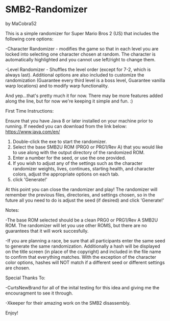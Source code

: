 # SMB2-Randomizer
by MaCobra52

This is a simple randomizer for Super Mario Bros 2 (US) that includes the following core options:

-Character Randomizer - modifies the game so that in each level you are locked into selecting one character chosen at random. The character is automatically highlighted and you cannot use left/right to change them.

-Level Randomizer - Shuffles the level order (except for 7-2, which is always last). Additional options are also included to customize the randomization (Guarantee every third level is a boss level, Guarantee vanilla warp locations) and to modify warp functionality.

And yep...that's pretty much it for now. There may be more features added along the line, but for now we're keeping it simple and fun. :)


First Time Instructions:

Ensure that you have Java 8 or later installed on your machine prior to running. If needed you can download from the link below:
https://www.java.com/en/

1. Double-click the exe to start the randomizer.
2. Select the base SMB2U ROM (PRG0 or PRG1/Rev A) that you would like to use along with the output directory of the randomized ROM.
3. Enter a number for the seed, or use the one provided.
4. If you wish to adjust any of the settings such as the character randomizer weights, lives, continues, starting health, and character colors, adjust the appropriate options on each tab.
5. click 'Generate!'

At this point you can close the randomizer and play! The randomizer will remember the previous files, directories, and settings chosen, so in the future all you need to do is adjust the seed (if desired) and click 'Generate!'


Notes:

-The base ROM selected should be a clean PRG0 or PRG1/Rev A SMB2U ROM. The randomizer will let you use other ROMS, but there are no guarantees that it will work succesfully.

-If you are planning a race, be sure that all participants enter the same seed to generate the same randomization. Additionally a hash will be displayed on the title screen (in place of the copyright) and included in the file name to confirm that everything matches. With the exception of the character color options, hashes will NOT match if a different seed or different settings are chosen.


Special Thanks To: 

-CurtsNewBrand for all of the inital testing for this idea and giving me the encouragment to see it through.

-Xkeeper for their amazing work on the SMB2 disassembly.

Enjoy!
